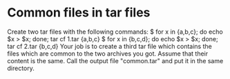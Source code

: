 # Common files in tar files

Create two tar files with the following commands:
$ for x in {a,b,c}; do echo $x > $x; done; tar cf 1.tar {a,b,c}
$ for x in {b,c,d}; do echo $x > $x; done; tar cf 2.tar {b,c,d}
Your job is to create a third tar file which contains the files which are common to the two archives
you got. Assume that their content is the same.
Call the output file "common.tar" and put it in the same directory.

